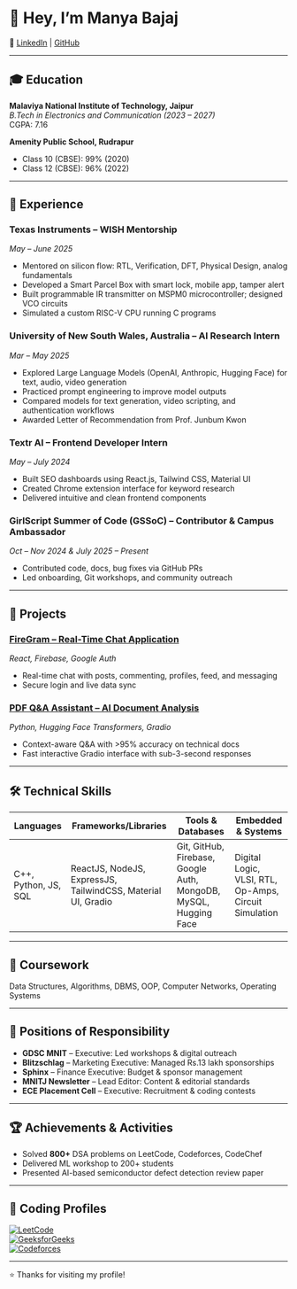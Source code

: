 # 👋 Hey, I’m **Manya Bajaj**

🔗 [LinkedIn](https://linkedin.com/in/bajaj-manya2003) | [GitHub](https://github.com/manyabajaj21)

---

## 🎓 Education

**Malaviya National Institute of Technology, Jaipur**  
_B.Tech in Electronics and Communication (2023 – 2027)_  
CGPA: 7.16  

**Amenity Public School, Rudrapur**  
- Class 10 (CBSE): 99% (2020)  
- Class 12 (CBSE): 96% (2022)

---

## 💼 Experience

### Texas Instruments – WISH Mentorship  
_May – June 2025_  
- Mentored on silicon flow: RTL, Verification, DFT, Physical Design, analog fundamentals  
- Developed a Smart Parcel Box with smart lock, mobile app, tamper alert  
- Built programmable IR transmitter on MSPM0 microcontroller; designed VCO circuits  
- Simulated a custom RISC-V CPU running C programs  

### University of New South Wales, Australia – AI Research Intern  
_Mar – May 2025_  
- Explored Large Language Models (OpenAI, Anthropic, Hugging Face) for text, audio, video generation  
- Practiced prompt engineering to improve model outputs  
- Compared models for text generation, video scripting, and authentication workflows  
- Awarded Letter of Recommendation from Prof. Junbum Kwon  

### Textr AI – Frontend Developer Intern  
_May – July 2024_  
- Built SEO dashboards using React.js, Tailwind CSS, Material UI  
- Created Chrome extension interface for keyword research  
- Delivered intuitive and clean frontend components  

### GirlScript Summer of Code (GSSoC) – Contributor & Campus Ambassador  
_Oct – Nov 2024 & July 2025 – Present_  
- Contributed code, docs, bug fixes via GitHub PRs  
- Led onboarding, Git workshops, and community outreach  

---

## 🚀 Projects

### [FireGram – Real-Time Chat Application](https://github.com/manyabajaj21/Fire-Gram)  
*React, Firebase, Google Auth*  
- Real-time chat with posts, commenting, profiles, feed, and messaging  
- Secure login and live data sync  

### [PDF Q&A Assistant – AI Document Analysis](https://github.com/manyabajaj21/Document-Q-A-A)  
*Python, Hugging Face Transformers, Gradio*  
- Context-aware Q&A with >95% accuracy on technical docs  
- Fast interactive Gradio interface with sub-3-second responses  

---

## 🛠️ Technical Skills

| Languages          | Frameworks/Libraries                   | Tools & Databases                     | Embedded & Systems                |
|--------------------|-------------------------------------|-------------------------------------|---------------------------------|
| C++, Python, JS, SQL | ReactJS, NodeJS, ExpressJS, TailwindCSS, Material UI, Gradio | Git, GitHub, Firebase, Google Auth, MongoDB, MySQL, Hugging Face | Digital Logic, VLSI, RTL, Op-Amps, Circuit Simulation |

---

## 🎯 Coursework

Data Structures, Algorithms, DBMS, OOP, Computer Networks, Operating Systems

---

## 📌 Positions of Responsibility

- **GDSC MNIT** – Executive: Led workshops & digital outreach  
- **Blitzschlag** – Marketing Executive: Managed Rs.13 lakh sponsorships  
- **Sphinx** – Finance Executive: Budget & sponsor management  
- **MNITJ Newsletter** – Lead Editor: Content & editorial standards  
- **ECE Placement Cell** – Executive: Recruitment & coding contests  

---

## 🏆 Achievements & Activities

- Solved **800+** DSA problems on LeetCode, Codeforces, CodeChef  
- Delivered ML workshop to 200+ students  
- Presented AI-based semiconductor defect detection review paper  

---

## 🔗 Coding Profiles

[![LeetCode](https://img.shields.io/badge/LeetCode-FFA116?style=for-the-badge&logo=leetcode&logoColor=black)](https://leetcode.com/manyabajaj21)  
[![GeeksforGeeks](https://img.shields.io/badge/GeeksforGeeks-1F8ACB?style=for-the-badge&logo=geeksforgeeks&logoColor=white)](https://auth.geeksforgeeks.org/user/manyabajaj21)  
[![Codeforces](https://img.shields.io/badge/Codeforces-1F8ACB?style=for-the-badge&logo=codeforces&logoColor=white)](https://codeforces.com/profile/manyabajaj21)  

---

⭐ Thanks for visiting my profile!

